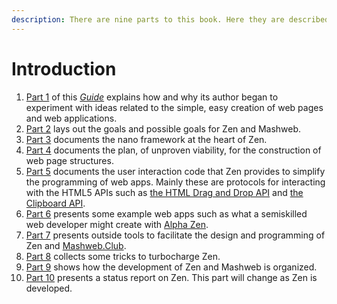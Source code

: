 ```yaml
---
description: There are nine parts to this book. Here they are described.
---
```


# Introduction

1. [Part 1](part-1-the-motivation-behind-zen-and-mashweb/) of this [_Guide_](https://tomelam.gitbook.io/mashweb/) explains how and why its author began to experiment with ideas related to the simple, easy creation of web pages and web applications.
2. [Part 2](https://tomelam.gitbook.io/mashweb/part-2-goals-of-zen) lays out the goals and possible goals for Zen and Mashweb.
3. [Part 3](https://tomelam.gitbook.io/mashweb/part-3-the-key-to-zen-a-nano-framework-for-sequential-programming) documents the nano framework at the heart of Zen.
4. [Part 4](https://tomelam.gitbook.io/mashweb/part-4-web-page-structure) documents the plan, of unproven viability, for the construction of web page structures.
5. [Part 5](https://tomelam.gitbook.io/mashweb/part-5-user-interactions-and-the-html5-apis) documents the user interaction code that Zen provides to simplify the programming of web apps. Mainly these are protocols for interacting with the HTML5 APIs such as [the HTML Drag and Drop API](https://developer.mozilla.org/en-US/docs/Web/API/HTML_Drag_and_Drop_API) and [the Clipboard API](https://developer.mozilla.org/en-US/docs/Web/API/Clipboard_API).
6. [Part 6](https://tomelam.gitbook.io/mashweb/part-6-example-web-apps-built-with-zen) presents some example web apps such as what a semiskilled web developer might create with [Alpha Zen](https://tomelam.gitbook.io/mashweb/part-2-goals-of-zen/the-plan-for-alpha-zen).
7. [Part 7](https://tomelam.gitbook.io/mashweb/part-7-outside-tools-to-help-build-zen) presents outside tools to facilitate the design and programming of Zen and [Mashweb.Club](https://mashweb.club).
8. [Part 8](https://tomelam.gitbook.io/mashweb/part-8-tricks-to-augment-zens-basic-functions) collects some tricks to turbocharge Zen.
9. [Part 9](https://tomelam.gitbook.io/mashweb/part-9-project-management) shows how the development of Zen and Mashweb is organized.
10. [Part 10](https://tomelam.gitbook.io/mashweb/part-10-zen-status-report) presents a status report on Zen. This part will change as Zen is developed.



